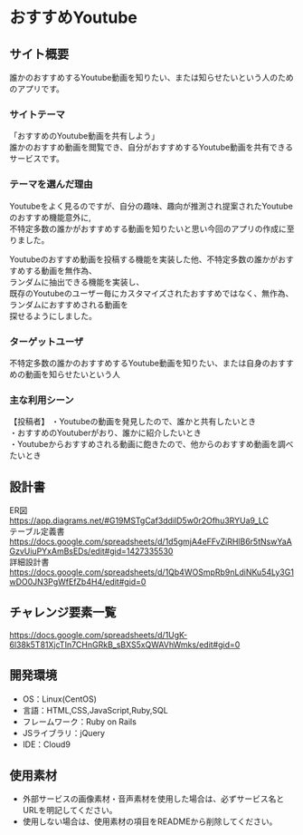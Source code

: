 # おすすめYoutube

## サイト概要
誰かのおすすめするYoutube動画を知りたい、または知らせたいという人のためのアプリです。  

### サイトテーマ
「おすすめのYoutube動画を共有しよう」  
誰かのおすすめ動画を閲覧でき、自分がおすすめするYoutube動画を共有できるサービスです。  

### テーマを選んだ理由
Youtubeをよく見るのですが、自分の趣味、趣向が推測され提案されたYoutubeのおすすめ機能意外に,  
不特定多数の誰かがおすすめする動画を知りたいと思い今回のアプリの作成に至りました。  
  
Youtubeのおすすめ動画を投稿する機能を実装した他、不特定多数の誰かがおすすめする動画を無作為、  
ランダムに抽出できる機能を実装し、  
既存のYoutubeのユーザー毎にカスタマイズされたおすすめではなく、無作為、ランダムにおすすめされる動画を  
探せるようにしました。  

### ターゲットユーザ
不特定多数の誰かのおすすめするYoutube動画を知りたい、または自身のおすすめの動画を知らせたいという人

### 主な利用シーン
【投稿者】
・Youtubeの動画を発見したので、誰かと共有したいとき  
・おすすめのYoutuberがおり、誰かに紹介したいとき  
・Youtubeからおすすめされる動画に飽きたので、他からのおすすめ動画を調べたいとき

## 設計書

ER図  
https://app.diagrams.net/#G19MSTgCaf3ddilD5w0r2Ofhu3RYUa9_LC  
テーブル定義書  
https://docs.google.com/spreadsheets/d/1d5gmjA4eFFvZiRHlB6r5tNswYaAGzvUiuPYxAmBsEDs/edit#gid=1427335530  
詳細設計書  
https://docs.google.com/spreadsheets/d/1Qb4WOSmpRb9nLdiNKu54Ly3G1wDO0JN3PgWfEfZb4H4/edit#gid=0

## チャレンジ要素一覧
<https://docs.google.com/spreadsheets/d/1UgK-6l38k5T81XjcTIn7CHnGRkB_sBXS5xQWAVhWmks/edit#gid=0>

## 開発環境
- OS：Linux(CentOS)
- 言語：HTML,CSS,JavaScript,Ruby,SQL
- フレームワーク：Ruby on Rails
- JSライブラリ：jQuery
- IDE：Cloud9

## 使用素材
- 外部サービスの画像素材・音声素材を使用した場合は、必ずサービス名とURLを明記してください。
- 使用しない場合は、使用素材の項目をREADMEから削除してください。
